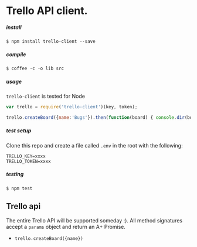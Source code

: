 # Trello API client.



##### install

```
$ npm install trello-client --save
```


##### compile

```
$ coffee -c -o lib src
```


##### usage

`trello-client` is tested for Node

``` javascript
var trello = require('trello-client')(key, token);

trello.createBoard({name:'Bugs'}).then(function(board) { console.dir(board); })
```



##### test setup

Clone this repo and create a file called `.env` in the root with the following:

```
TRELLO_KEY=xxxx
TRELLO_TOKEN=xxxx
```



##### testing

```
$ npm test
```



## Trello api

The entire Trello API will be supported someday :). All method signatures accept a `params` object and return an A+ Promise.

- `trello.createBoard({name})`
